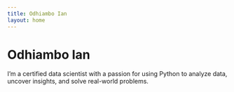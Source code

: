 ```yaml
---
title: Odhiambo Ian
layout: home
---
```


# Odhiambo Ian

I’m a certified data scientist with a passion for using Python to analyze data, uncover insights, and solve real-world problems.
